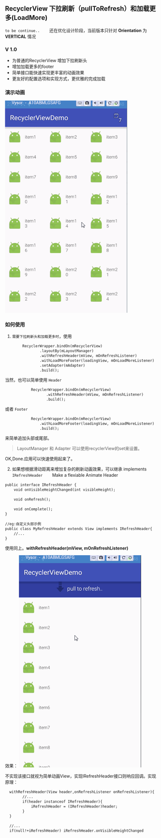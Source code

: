 ## RecyclerView 下拉刷新（pullToRefresh）和加载更多(LoadMore)

``to be continue..``
　　还在优化设计阶段，当前版本只针对 **Orientation** 为 **VERTICAL** 情况

### V 1.0
- 为普通的RecyclerView 增加下拉刷新头
- 增加加载更多的footer
- 简单接口能快速实现更丰富的动画效果
- 更友好的配置选项和实现方式，更优雅的完成加载

### 演示动画
![演示动画](raw/RecyclerDemo.gif)

### 如何使用
1. ``需要下拉刷新头和加载更多时``，使用
```
        RecyclerWrapper.bindOn(mRecyclerView)
                .layoutBy(mLayoutManager)
                .withRefreshHeader(mView, mOnRefreshListener)
                .withLoadMoreFooter(loadingView, mOnLoadMoreListener)
                .setAdapter(mAdapter)
                .build();
```
当然，也可以简单使用 ``Header``
```
            RecyclerWrapper.bindOn(mRecyclerView)
                   .withRefreshHeader(mView, mOnRefreshListener)
                   .build();
```
或者 ``Footer``
```
            RecyclerWrapper.bindOn(mRecyclerView)
                .withLoadMoreFooter(loadingView, mOnLoadMoreListener)
                .build();
```
来简单追加头部或尾部。
> LayoutManager 和 Adapter 可以使用recyclerView的set来设置。

OK,Done.应用可以快速使用起来了。

2. 如果想根据滑动距离来增加复杂的刷新动画效果，可以继承 implements ``IRefreshHeader``
　　Make a flexiable Animate Header

```
public interface IRefreshHeader {
    void onVisibleHeightChanged(int visibleHeight);

    void onRefresh();

    void onComplete();
}

//eg:自定义头部示例
public class MyRefreshHeader extends View implements IRefreshHeader{
    //...
}

```
使用同上。**withRefreshHeader(mView, mOnRefreshListener)**

效果：
![演示动画](raw/HeaderDemo.gif)

不实现该接口就视为简单动画View，实现IRefreshHeader接口则响应回调。实现原理：
```
  withRefreshHeader(View header,onRefreshListener onRefreshListener){
        //...
        if(header instanceof IRefreshHeader){
            iRefreshHeader = (IRefreshHeader)header;
        }
  }
  
  //...
  if(null!+iRefreshHeader) iRefreshHeader.onVisibleHeightChanged
```